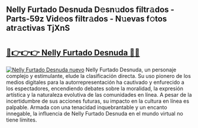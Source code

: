 ## Nelly Furtado Desnuda D𝚎sn𝚞dos filtr𝚊dos - Parts-59z Vid𝚎os filtr𝚊dos - N𝚞evas f𝚘tos atr𝚊ctivas TjXnS

# <h2><a href="http://mbc7o1.tromn.icu/?c=Nelly+Furtado+Desnuda">🔗👉👉👉 Nelly Furtado Desnuda 🔗🔗</a></h2>

[![Nelly Furtado Desnuda nuevo](https://i.imgur.com/pEAQMta.gif)](http://mbc7o1.tromn.icu/?c=Nelly+Furtado+Desnuda)
Nelly Furtado Desnuda, un personaje complejo y estimulante, elude la clasificación directa. Su uso pionero de los medios digitales para la autorrepresentación ha cautivado y enfurecido a los espectadores, encendiendo debates sobre la moralidad, la expresión artística y la naturaleza evolutiva de las comunidades en línea. A pesar de la incertidumbre de sus acciones futuras, su impacto en la cultura en línea es palpable. Armada con una tenacidad inquebrantable y un encanto innegable, la influencia de Nelly Furtado Desnuda en el mundo virtual no tiene límites.
